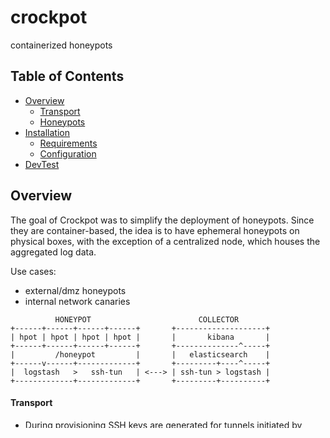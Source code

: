 # crockpot
containerized honeypots

## Table of Contents
* [Overview](#overview)
  * [Transport](#transport)
  * [Honeypots](#honeypots)
* [Installation](#installation)
  * [Requirements](#requirements)
  * [Configuration](#configuration)
* [DevTest](#devtest)

## Overview
The goal of Crockpot was to simplify the deployment of honeypots. Since they are
container-based, the idea is to have ephemeral honeypots on physical boxes,
with the exception of a centralized node, which houses the aggregated log data.

Use cases:
* external/dmz honeypots
* internal network canaries
```
          HONEYPOT                        COLLECTOR
+------+------+------+------+       +--------------------+
| hpot | hpot | hpot | hpot |       |       kibana       |
+------+------+------+------+       +--------------^-----+
|         /honeypot         |       |   elasticsearch    |
+------v------+-------------+       +---------+----^-----+
|  logstash   >   ssh-tun   | <---> | ssh-tun > logstash |
+-------------+-------------+       +---------+----------+
```

#### Transport
* During provisioning SSH keys are generated for tunnels initiated by collector.
* Honeypot's logstash exports all log contents to its local tunnel endpoint.
* Collector's logstash ingests honeypot exports through its local tunnel endpoint.
* Collector logstash aggregates multiple (honeypot) inputs into elasticsearch.
* At this point, it can be passed to another system (SIEM) or analyzed (Kibana).

#### Honeypots
* Cowrie
* Glastopf
* Dionaea
* HoneyTrap

#### Files/Directories
* `./resources/*` - contains docker configs for each honeypot.
* `./resources/keys/HOST/*` - SSH auth and tunnel keys.
NOTE: Re-deploying honeypots will re-use keys in the `./resources` folder.

## Installation

#### Requirements
* Ubuntu 16.04
* Install [Ansible](https://www.ansible.com/)
* (optional) Install [Vagrant](https://www.vagrantup.com/)
```
./scripts/install.sh
```

#### Configuration
* Enable remote systems for ansible management.
  - Use `./scripts/bootstrap.sh` for Ubuntu systems.
  - Change SSHd to non-conflicting port (ex: 65535)
* Add SSH host keys for remote systems.
* Add hosts into `hosts` file.
* Verify/backup `./resources` for existing Crockpot configs/artifacts.

#### Deploy
Once the above changes are made, run:
```
ansible-playbook crockpot.yml
```
You'll be good to go! (hopefully)

NOTE: Changing the cowrie ports to more sensible values, such as
TCP/2222 -> TCP/22 or TCP/2323 -> TCP/23, requires additional steps.

See the section "Deploy (2) - The Electric Boogaloo", before deploying Crockpot.

#### Deploy (2)
The `group_vars/all.yml` file contains some variables that affect port
assignment of honeypot services and the VM's SSHd configuration. The goal was to
centralize a bulk of the configuration changes, and (relatively) simplify the process.

As of this writing, the default `group_vars/all.yml` should look something like:
```
  mgmt_port: 22

  cowrie_ssh: 2222
  cowrie_telnet: 2323
```
* `mgmt_port` - SSHd port
* `cowrie_ssh` - Cowrie honeypot SSH port
* `cowrie_telnet` - Cowrie honeypot Telnet port

Changing the Cowrie SSH port will cause a conflict, and prevent the container from
starting up. Before deploying the `crockpot.yml` playbook, modify the `mgmt_port`,
`cowrie_ssh` and `cowrie_telnet`.

The new group_vars file could look like:
```
  mgmt_port: 12345

  cowrie_ssh: 22
  cowrie_telnet: 23
```
Upon deploying Crockpot, all the pertinent port details should be templated into
the docker-compose.yml and SSHd config files. You can verify this in
`/etc/ssh/sshd_config` and `/honeypot/docker-compose.yml`.

It is important to note that the changes themselves will not be applied until
the following components are restarted, across all systems (collector/honeypots):
- SSH service
- SSH tunnels
- Docker containers

The easiest way to get back up and running is to simply restart everything:
```
ansible -a "shutdown -r -t 0" all
```

Once restarted, don't forget to modify the `ansible_port` variable in `hosts`,
otherwise you won't be able to manage your systems with Ansible.
```
[crockpot:vars]
port=12345
```

## Usage

#### Kibana Dashboard
To view the Kibana dashboard, an SSH-tunnel must be established for port forwarding.

* For persistent access, install `autossh`
Example: SSH forwarding for Kibana (TCP/5601) and Elasticsearch (TCP/9200)
```
autossh -M 0 USER@COLLECTOR_ADDR -p22 -L 25601:localhost:5601 -N &
autossh -M 0 USER@COLLECTOR_ADDR -p22 -L 29200:localhost:9200 -N &
```

NOTE: Change the autossh port to reflect the mgmt_port value, if the steps in
"Deploy (2)" have been performed.

## Vagrant
Vagrant configuration exists primarily for development and/or testing.
```
vagrant up
```
This process attempts to standardize the production and dev/test environments.

